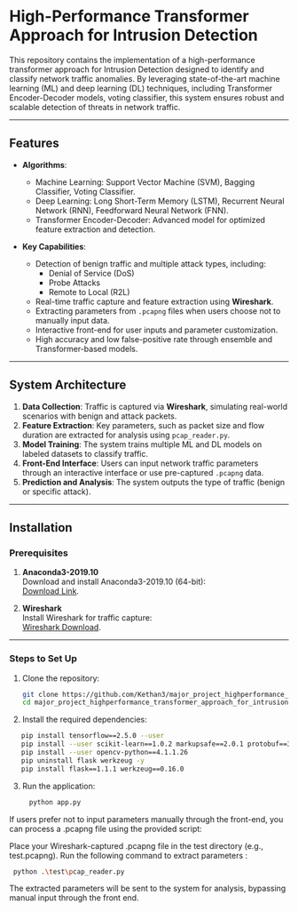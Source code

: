 # High-Performance Transformer Approach for Intrusion Detection  

This repository contains the implementation of a high-performance transformer approach for Intrusion Detection  designed to identify and classify network traffic anomalies. By leveraging state-of-the-art machine learning (ML) and deep learning (DL) techniques, including Transformer Encoder-Decoder models, voting classifier, this system ensures robust and scalable detection of threats in network traffic.  

---

## Features  

- **Algorithms**:  
  - Machine Learning: Support Vector Machine (SVM), Bagging Classifier, Voting Classifier.  
  - Deep Learning: Long Short-Term Memory (LSTM), Recurrent Neural Network (RNN), Feedforward Neural Network (FNN).  
  - Transformer Encoder-Decoder: Advanced model for optimized feature extraction and detection.  

- **Key Capabilities**:  
  - Detection of benign traffic and multiple attack types, including:  
    - Denial of Service (DoS)  
    - Probe Attacks  
    - Remote to Local (R2L)  
  - Real-time traffic capture and feature extraction using **Wireshark**.  
  - Extracting parameters from `.pcapng` files when users choose not to manually input data.  
  - Interactive front-end for user inputs and parameter customization.  
  - High accuracy and low false-positive rate through ensemble and Transformer-based models.  

---

## System Architecture  

1. **Data Collection**: Traffic is captured via **Wireshark**, simulating real-world scenarios with benign and attack packets.  
2. **Feature Extraction**: Key parameters, such as packet size and flow duration are extracted for analysis using `pcap_reader.py`.  
3. **Model Training**: The system trains multiple ML and DL models on labeled datasets to classify traffic.  
4. **Front-End Interface**: Users can input network traffic parameters through an interactive interface or use pre-captured `.pcapng` data.  
5. **Prediction and Analysis**: The system outputs the type of traffic (benign or specific attack).  

---

## Installation  

### Prerequisites  

1. **Anaconda3-2019.10**  
   Download and install Anaconda3-2019.10 (64-bit):  
   [Download Link](https://repo.anaconda.com/archive/Anaconda3-2019.10-Windows-x86_64.exe).  

2. **Wireshark**  
   Install Wireshark for traffic capture:  
   [Wireshark Download](https://www.wireshark.org/download.html).  

---

### Steps to Set Up  

1. Clone the repository:  
   ```bash  
   git clone https://github.com/Kethan3/major_project_highperformance_transformer_approach_for_intrusiondetection.git  
   cd major_project_highperformance_transformer_approach_for_intrusiondetection  

2. Install the required dependencies:
```bash
   pip install tensorflow==2.5.0 --user  
   pip install --user scikit-learn==1.0.2 markupsafe==2.0.1 protobuf==3.20 numpy==1.19.5 keras==2.5.0rc0 werkzeug==0.16.0 itsdangerous==2.0.1 jinja2==3.0.3  
   pip install --user opencv-python==4.1.1.26  
   pip uninstall flask werkzeug -y  
   pip install flask==1.1.1 werkzeug==0.16.0
```

3. Run the application:
```bash
     python app.py
```
If users prefer not to input parameters manually through the front-end, you can process a .pcapng file using the provided script:

Place your Wireshark-captured .pcapng file in the test directory (e.g., test.pcapng).
Run the following command to extract parameters :
```bash
 python .\test\pcap_reader.py
```
The extracted parameters will be sent to the  system for analysis, bypassing manual input through the front end.
